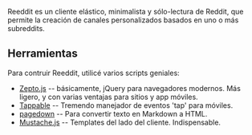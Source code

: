Reeddit es un cliente elástico, minimalista y sólo-lectura de Reddit, que permite la creación de canales personalizados basados en uno o más subreddits.

## Herramientas

Para contruir Reeddit, utilicé varios scripts geniales:

*	[Zepto.js](zeptojs.com) -- básicamente, jQuery para navegadores modernos. Más ligero, y con varias ventajas para sitios y app móviles.
*	[Tappable](https://github.com/cheeaun/tappable) -- Tremendo manejador de eventos 'tap' para móviles.
*	[pagedown](http://code.google.com/p/pagedown/) -- Para convertir texto en Markdown a HTML.
*	[Mustache.js](https://github.com/janl/mustache.js/) -- Templates del lado del cliente. Indispensable.
